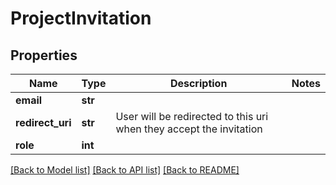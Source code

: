 # ProjectInvitation

## Properties
Name | Type | Description | Notes
------------ | ------------- | ------------- | -------------
**email** | **str** |  | 
**redirect_uri** | **str** | User will be redirected to this uri when they accept the invitation | 
**role** | **int** |  | 

[[Back to Model list]](../README.md#documentation-for-models) [[Back to API list]](../README.md#documentation-for-api-endpoints) [[Back to README]](../README.md)


